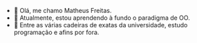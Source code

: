 - 👋 Olá, me chamo Matheus Freitas.
- 👀 Atualmente, estou aprendendo à fundo o paradigma de OO.
- 🌱 Entre as várias cadeiras de exatas da universidade, estudo programação e afins por fora.


<!---
FerMatheus/FerMatheus is a ✨ special ✨ repository because its `README.md` (this file) appears on your GitHub profile.
You can click the Preview link to take a look at your changes.
--->
